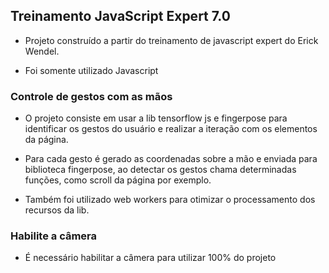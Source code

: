 ## Treinamento JavaScript Expert 7.0

- Projeto construído a partir do treinamento de javascript expert do Erick Wendel.

- Foi somente utilizado Javascript

### Controle de gestos com as mãos

- O projeto consiste em usar a lib tensorflow js e fingerpose para identificar os gestos do usuário e realizar 
a iteração com os elementos da página.

- Para cada gesto é gerado as coordenadas sobre a mão e enviada para biblioteca fingerpose, ao detectar os gestos chama determinadas
funções, como scroll da página por exemplo.

- Também foi utilizado web workers para otimizar o processamento dos recursos da lib.

### Habilite a câmera

- É necessário habilitar a câmera para utilizar 100% do projeto